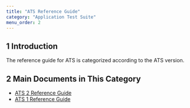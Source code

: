 ```yaml
---
title: "ATS Reference Guide"
category: "Application Test Suite"
menu_order: 2
---
```


## 1 Introduction

The reference guide for ATS is categorized according to the ATS version.

## 2 Main Documents in This Category

* [ATS 2 Reference Guide](rg2)
* [ATS 1 Reference Guide](rg1)
